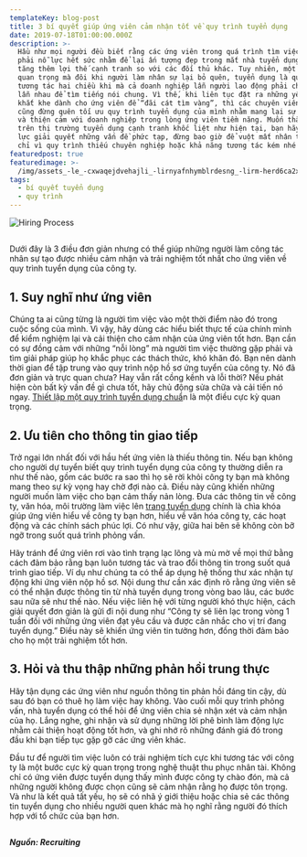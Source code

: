 ```yaml
---
templateKey: blog-post
title: 3 bí quyết giúp ứng viên cảm nhận tốt về quy trình tuyển dụng
date: 2019-07-18T01:00:00.000Z
description: >-
  Hầu như mọi người đều biết rằng các ứng viên trong quá trình tìm việc luôn
  phải nỗ lực hết sức nhằm để lại ấn tượng đẹp trong mắt nhà tuyển dụng, hòng
  tăng thêm lợi thế cạnh tranh so với các đối thủ khác. Tuy nhiên, một điều khá
  quan trọng mà đôi khi người làm nhân sự lại bỏ quên, tuyển dụng là quy trình
  tương tác hai chiều khi mà cả doanh nghiệp lẫn người lao động phải chinh phục
  lẫn nhau để tìm tiếng nói chung. Vì thế, khi liên tục đặt ra những yêu cầu
  khắt khe dành cho ứng viên để “đãi cát tìm vàng”, thì các chuyên viên nhân sự
  cũng đừng quên tối ưu quy trình tuyển dụng của mình nhằm mang lại sự tin tưởng
  và thiện cảm với doanh nghiệp trong lòng ứng viên tiềm năng. Muốn thắng thế
  trên thị trường tuyển dụng cạnh tranh khốc liệt như hiện tại, bạn hãy dành sức
  lực giải quyết những vấn đề phức tạp, đừng bao giờ để vuột mất nhân tài nào
  chỉ vì quy trình thiếu chuyên nghiệp hoặc khả năng tương tác kém nhé!
featuredpost: true
featuredimage: >-
  /img/assets_-le_-cxwaqejdvehajli_-lirnyafnhymblrdesng_-lirm-herd6ca2xzsbft_recruiting-process.jpg
tags:
  - bí quyết tuyển dụng
  - quy trình
---
```

![Hiring Process](/img/improving-the-candidate-experience.png "Hiring Process")



## 

Dưới đây là 3 điều đơn giản nhưng có thể giúp những người làm công tác nhân sự tạo được nhiều cảm nhận và trải nghiệm tốt nhất cho ứng viên về quy trình tuyển dụng của công ty.



## 1. Suy nghĩ như ứng viên

Chúng ta ai cũng từng là người tìm việc vào một thời điểm nào đó trong cuộc sống của mình. Vì vậy, hãy dùng các hiểu biết thực tế của chính mình để kiểm nghiệm lại và cải thiện cho cảm nhận của ứng viên tốt hơn. Bạn cần có sự đồng cảm với những “nỗi lòng” mà người tìm việc thường gặp phải và tìm giải pháp giúp họ khắc phục các thách thức, khó khăn đó. Bạn nên dành thời gian để tập trung vào quy trình nộp hồ sơ ứng tuyển của công ty. Nó đã đơn giản và trực quan chưa? Hay vẫn rất cồng kềnh và lỗi thời? Nếu phát hiện còn bất kỳ vấn đề gì chưa tốt, hãy chủ động sửa chữa và cải tiến nó ngay. [Thiết lập một quy trình tuyển dụng chuẩ](http://www.cloudjetpotential.com/#features)n là một điều cực kỳ quan trọng.

## 2. Ưu tiên cho thông tin giao tiếp

Trở ngại lớn nhất đối với hầu hết ứng viên là thiếu thông tin. Nếu bạn không cho người dự tuyển biết quy trình tuyển dụng của công ty thường diễn ra như thế nào, gồm các bước ra sao thì họ sẽ rời khỏi công ty bạn mà không mang theo sự kỳ vọng hay chờ đợi nào cả. Điều này cũng khiến những người muốn làm việc cho bạn cảm thấy nản lòng. Đưa các thông tin về công ty, văn hóa, môi trường làm việc lên [trang tuyển dụng](https://blog.cloudjetpotential.com/blog/2019-07-16-t%E1%BA%A1i-sao-startup-c%E1%BA%A7n-1-website-tuy%E1%BB%83n-d%E1%BB%A5ng-chuy%C3%AAn-nghi%E1%BB%87p/) chính là chìa khóa giúp ứng viên hiểu về công ty bạn hơn, hiểu về văn hóa công ty, các hoạt động và các chính sách phúc lợi. Có như vậy, giữa hai bên sẽ không còn bỡ ngỡ trong suốt quá trình phỏng vấn.

Hãy tránh để ứng viên rơi vào tình trạng lạc lõng và mù mờ về mọi thứ bằng cách đảm bảo rằng bạn luôn tương tác và trao đổi thông tin trong suốt quá trình giao tiếp. Ví dụ như chúng ta có thể áp dụng hệ thống thư xác nhận tự động khi ứng viên nộp hồ sơ. Nội dung thư cần xác định rõ rằng ứng viên sẽ có thể nhận được thông tin từ nhà tuyển dụng trong vòng bao lâu, các bước sau nữa sẽ như thế nào. Nếu việc liên hệ với từng người khó thực hiện, cách giải quyết đơn giản là gửi đi nội dung như “Công ty sẽ liên lạc trong vòng 1 tuần đối với những ứng viên đạt yêu cầu và được cân nhắc cho vị trí đang tuyển dụng.” Điều này sẽ khiến ứng viên tin tưởng hơn, đồng thời đảm bảo cho họ một trải nghiệm tốt hơn.

## 3. Hỏi và thu thập những phản hồi trung thực

Hãy tận dụng các ứng viên như nguồn thông tin phản hồi đáng tin cậy, dù sau đó bạn có thuê họ làm việc hay không. Vào cuối mỗi quy trình phỏng vấn, nhà tuyển dụng có thể hỏi để ứng viên chia sẻ nhận xét và cảm nhận của họ. Lắng nghe, ghi nhận và sử dụng những lời phê bình làm động lực nhằm cải thiện hoạt động tốt hơn, và ghi nhớ rõ những đánh giá đó trong đầu khi bạn tiếp tục gặp gỡ các ứng viên khác.

Đầu tư để người tìm việc luôn có trải nghiệm tích cực khi tương tác với công ty là một bước cực kỳ quan trọng trong nghệ thuật thu phục nhân tài. Không chỉ có ứng viên được tuyển dụng thấy mình được công ty chào đón, mà cả những người không được chọn cũng sẽ cảm nhận rằng họ được tôn trọng. Và như là kết quả tất yếu, họ sẽ có nhã ý giới thiệu hoặc chia sẻ các thông tin tuyển dụng cho nhiều người quen khác mà họ nghĩ rằng người đó thích hợp với tổ chức của bạn hơn.

## 



_**Nguồn: Recruiting**_

